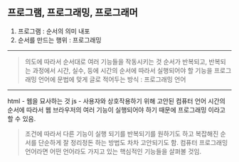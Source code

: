 ## 프로그램, 프로그래밍, 프로그래머

1. 프로그램 : 순서의 의미 내포
2. 순서를 만드는 행위 : 프로그래밍
---------------------------------
> 의도에 따라서 순서대로 여러 기능들을 작동시키는 것
순서가 반복되고, 반복되는 과정에서 시간, 실수, 등에
시간의 순서에 따라서 실행되어야 할 기능을
프로그래밍 언어에 문법에 맞게 글로 적어두는 방식
: 프로그래밍 언어
-------------------------------------
html - 웹을 묘사하는 것
js - 사용자와 상호작용하기 위해 고안된 컴퓨터 언어
시간의 순서에 따라서 웹 브라우저의 여러 기능이 실행되어야 하기 때문에
프로그래밍 이라고 할 수 있음.

> 조건에 따라서 다른 기능이 실행 되기를
반복되기를 원하기도 하고
복잡해진 순서를 단순하게 잘 정리정돈 하는 방법도 차차 고안되기도 함.
컴퓨터 프로그래밍 언어라면 어떤 언어라도 가지고 있는
핵심적인 기능들을 살펴볼 것임.
